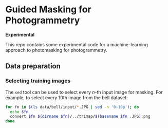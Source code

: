 # Guided Masking for Photogrammetry

**Experimental**

This repo contains some experimental code for a machine-learning approach to
photomasking for photogrammetry.

## Data preparation

### Selecting training images

The ``sed`` tool can be used to select every *n*-th input image for masking. For
example, to select every 10th image from the bell dataset:

```bash
for fn in $(ls data/bell/input/*.JPG | sed -n '0~10p'); do
  echo $fn
  convert $fn $(dirname $fn)/../trimap/$(basename $fn .JPG).png
done
```

